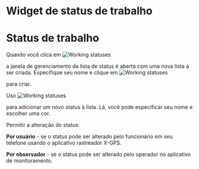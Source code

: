 # Widget de status de trabalho

# Status de trabalho

Quando você clica em ![Working statuses](https://www.navixy.com/wp-content/uploads/2021/09/zjhopml.png)

 a janela de gerenciamento da lista de status é aberta com uma nova lista a ser criada. Especifique seu nome e clique em ![Working statuses](https://www.navixy.com/wp-content/uploads/2021/09/avcljbl.png)

 para criar.

Uso ![Working statuses](https://www.navixy.com/wp-content/uploads/2021/09/fxnvkwl-1.png)

 para adicionar um novo status à lista. Lá, você pode especificar seu nome e escolher uma cor.

Permitir a alteração do status:

**Por usuário** - se o status pode ser alterado pelo funcionário em seu telefone usando o aplicativo rastreador X-GPS.

**Por observador** - se o status pode ser alterado pelo operador no aplicativo de monitoramento.